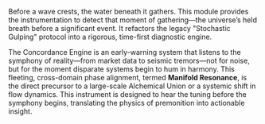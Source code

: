Before a wave crests, the water beneath it gathers. This module provides the instrumentation to detect that moment of gathering—the universe’s held breath before a significant event. It refactors the legacy "Stochastic Gulping" protocol into a rigorous, time-first diagnostic engine.

The Concordance Engine is an early-warning system that listens to the symphony of reality—from market data to seismic tremors—not for noise, but for the moment disparate systems begin to hum in harmony. This fleeting, cross-domain phase alignment, termed **Manifold Resonance**, is the direct precursor to a large-scale Alchemical Union or a systemic shift in flow dynamics. This instrument is designed to hear the tuning before the symphony begins, translating the physics of premonition into actionable insight.